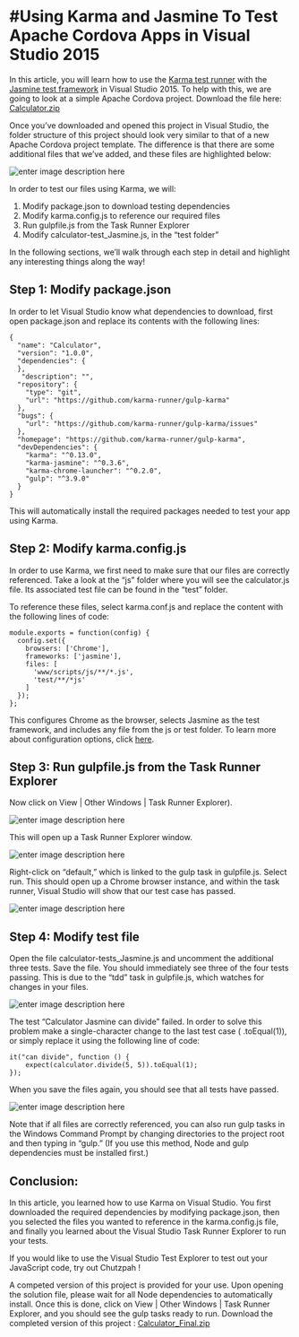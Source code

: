 <properties pageTitle="Ionic Tutorial" 
  description="This is an article on ionic tutorial" 
  services="" 
  documentationCenter=""
  authors="bursteg" />

#Using Karma and Jasmine To Test Apache Cordova Apps in Visual Studio 2015
===================

In this article, you will learn how to use the [Karma test runner](http://karma-runner.github.io/0.13/index.html) with the [Jasmine test framework]( http://jasmine.github.io/) in Visual Studio 2015. To help with this, we are going to look at a simple Apache Cordova project. Download the file here: [Calculator.zip](karma_files/Calculator.zip?raw=true)

Once you’ve downloaded and opened this project in Visual Studio, the folder structure of this project should look very similar to that of a new Apache Cordova project template. The difference is that there are some additional files that we’ve added, and these files are highlighted below:  

![enter image description here](media/karma/1.png)


In order to test our files using Karma, we will:

 1. Modify package.json to download testing dependencies
 2. Modify karma.config.js to reference our required files
 3. Run gulpfile.js from the Task Runner Explorer  
 4. Modify calculator-test_Jasmine.js, in the “test folder”

In the following sections, we’ll walk through each step in detail and highlight any interesting things along the way!


Step 1: Modify package.json
-------------

In order to let Visual Studio know what dependencies to download, first open package.json and replace its contents with the following lines:

    {
      "name": "Calculator",
      "version": "1.0.0",
      "dependencies": {
      },
       "description": "",
      "repository": {
        "type": "git",
        "url": "https://github.com/karma-runner/gulp-karma"
      },
      "bugs": {
        "url": "https://github.com/karma-runner/gulp-karma/issues"
      },
      "homepage": "https://github.com/karma-runner/gulp-karma",
      "devDependencies": {
        "karma": "^0.13.0",
        "karma-jasmine": "^0.3.6",
        "karma-chrome-launcher": "^0.2.0",
        "gulp": "^3.9.0"
      }
    }

This will automatically install the required packages needed to test your app using Karma.  

Step 2: Modify karma.config.js
-------------
In order to use Karma, we first need to make sure that our files are correctly referenced. Take a look at the “js” folder where you will see the calculator.js file. Its associated test file can be found in the “test” folder.

To reference these files, select karma.conf.js and replace the content with the following lines of code:

    module.exports = function(config) {
      config.set({
        browsers: ['Chrome'],
        frameworks: ['jasmine'],
        files: [
          'www/scripts/js/**/*.js',
          'test/**/*js'
        ]
      });
    };

This configures Chrome as the browser, selects Jasmine as the test framework, and includes any file from the js or test folder.
To learn more about configuration options, click [here](http://karma-runner.github.io/0.8/config/configuration-file.html).

Step 3: Run gulpfile.js from the Task Runner Explorer
-------------
Now click on View | Other Windows | Task Runner Explorer).

![enter image description here](media/karma/2.png)

This will open up a Task Runner Explorer window.

![enter image description here](media/karma/3.png)

Right-click on “default,” which is linked to the gulp task in gulpfile.js. Select run.
This should open up a Chrome browser instance, and within the task runner, Visual Studio will show that our test case has passed.

![enter image description here](media/karma/4.png)

Step 4: Modify test file
-------------
Open the file calculator-tests_Jasmine.js and uncomment the additional three tests. Save the file. You should immediately see three of the four tests passing. This is due to the “tdd” task in gulpfile.js, which watches for changes in your files.

![enter image description here](media/karma/5.png)

The test “Calculator Jasmine can divide” failed. In order to solve this problem make a single-character change to the last test case ( .toEqual(1)), or simply replace it using the following line of code:

    it("can divide", function () {
        expect(calculator.divide(5, 5)).toEqual(1);
    });
When you save the files again, you should see that all tests have passed.

![enter image description here](media/karma/6.png)

Note that if all files are correctly referenced, you can also run gulp tasks in the Windows Command Prompt by changing directories to the project root and then typing in “gulp.” (If you use this method, Node and gulp dependencies must be installed first.)

Conclusion:
-------------
In this article, you learned how to use Karma on Visual Studio. You first downloaded the required dependencies by modifying package.json, then you selected the files you wanted to reference in the karma.config.js file, and finally you learned about the Visual Studio Task Runner Explorer to run your tests.


If you would like to use the Visual Studio Test Explorer to test out your JavaScript code, try out Chutzpah <link to Chutzpah>!


A competed version of this project is provided for your use. Upon opening the solution file, please wait for all Node dependencies to automatically install. Once this is done, click on View | Other Windows | Task Runner Explorer, and you should see the gulp tasks ready to run. Download the completed version of this project : [Calculator_Final.zip](karma_files/Calculator_Final.zip?raw=true)
